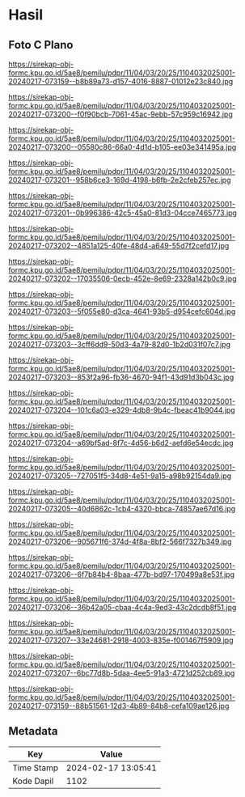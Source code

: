 # Hasil

## Foto C Plano

https://sirekap-obj-formc.kpu.go.id/5ae8/pemilu/pdpr/11/04/03/20/25/1104032025001-20240217-073159--b8b89a73-d157-4016-8887-01012e23c840.jpg

https://sirekap-obj-formc.kpu.go.id/5ae8/pemilu/pdpr/11/04/03/20/25/1104032025001-20240217-073200--f0f90bcb-7061-45ac-9ebb-57c959c16942.jpg

https://sirekap-obj-formc.kpu.go.id/5ae8/pemilu/pdpr/11/04/03/20/25/1104032025001-20240217-073200--05580c86-66a0-4d1d-b105-ee03e341495a.jpg

https://sirekap-obj-formc.kpu.go.id/5ae8/pemilu/pdpr/11/04/03/20/25/1104032025001-20240217-073201--958b6ce3-169d-4198-b6fb-2e2cfeb257ec.jpg

https://sirekap-obj-formc.kpu.go.id/5ae8/pemilu/pdpr/11/04/03/20/25/1104032025001-20240217-073201--0b996386-42c5-45a0-81d3-04cce7465773.jpg

https://sirekap-obj-formc.kpu.go.id/5ae8/pemilu/pdpr/11/04/03/20/25/1104032025001-20240217-073202--4851a125-40fe-48d4-a649-55d7f2cefd17.jpg

https://sirekap-obj-formc.kpu.go.id/5ae8/pemilu/pdpr/11/04/03/20/25/1104032025001-20240217-073202--17035506-0ecb-452e-8e69-2328a142b0c9.jpg

https://sirekap-obj-formc.kpu.go.id/5ae8/pemilu/pdpr/11/04/03/20/25/1104032025001-20240217-073203--5f055e80-d3ca-4641-93b5-d954cefc604d.jpg

https://sirekap-obj-formc.kpu.go.id/5ae8/pemilu/pdpr/11/04/03/20/25/1104032025001-20240217-073203--3cff6dd9-50d3-4a79-82d0-1b2d031f07c7.jpg

https://sirekap-obj-formc.kpu.go.id/5ae8/pemilu/pdpr/11/04/03/20/25/1104032025001-20240217-073203--853f2a96-fb36-4670-94f1-43d91d3b043c.jpg

https://sirekap-obj-formc.kpu.go.id/5ae8/pemilu/pdpr/11/04/03/20/25/1104032025001-20240217-073204--101c6a03-e329-4db8-9b4c-fbeac41b9044.jpg

https://sirekap-obj-formc.kpu.go.id/5ae8/pemilu/pdpr/11/04/03/20/25/1104032025001-20240217-073204--a69bf5ad-8f7c-4d56-b6d2-aefd6e54ecdc.jpg

https://sirekap-obj-formc.kpu.go.id/5ae8/pemilu/pdpr/11/04/03/20/25/1104032025001-20240217-073205--727051f5-34d8-4e51-9a15-a98b92154da9.jpg

https://sirekap-obj-formc.kpu.go.id/5ae8/pemilu/pdpr/11/04/03/20/25/1104032025001-20240217-073205--40d6862c-1cb4-4320-bbca-74857ae67d16.jpg

https://sirekap-obj-formc.kpu.go.id/5ae8/pemilu/pdpr/11/04/03/20/25/1104032025001-20240217-073206--905671f6-374d-4f8a-8bf2-566f7327b349.jpg

https://sirekap-obj-formc.kpu.go.id/5ae8/pemilu/pdpr/11/04/03/20/25/1104032025001-20240217-073206--6f7b84b4-8baa-477b-bd97-170499a8e53f.jpg

https://sirekap-obj-formc.kpu.go.id/5ae8/pemilu/pdpr/11/04/03/20/25/1104032025001-20240217-073206--36b42a05-cbaa-4c4a-9ed3-43c2dcdb8f51.jpg

https://sirekap-obj-formc.kpu.go.id/5ae8/pemilu/pdpr/11/04/03/20/25/1104032025001-20240217-073207--33e24681-2918-4003-835e-f001467f5909.jpg

https://sirekap-obj-formc.kpu.go.id/5ae8/pemilu/pdpr/11/04/03/20/25/1104032025001-20240217-073207--6bc77d8b-5daa-4ee5-91a3-4721d252cb89.jpg

https://sirekap-obj-formc.kpu.go.id/5ae8/pemilu/pdpr/11/04/03/20/25/1104032025001-20240217-073159--88b51561-12d3-4b89-84b8-cefa109ae126.jpg


## Metadata

| Key        | Value               |
| ---------- | ------------------- |
| Time Stamp | 2024-02-17 13:05:41 |
| Kode Dapil | 1102                |



